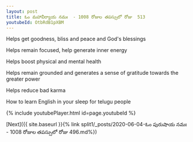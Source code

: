 ```yaml
---
layout: post
title: ఓం మహావీర్యాయ నమః  - 1008 రోజుల తపస్సులో రోజు  513
youtubeId: OtbRdB1pXBM
---
```

 
 
Helps get goodness, bliss and peace and God's blessings
 
Helps remain focused, help generate inner energy 
 
Helps boost physical and mental health 
 
Helps remain grounded and generates a sense of gratitude towards the greater power 
 
Helps reduce bad karma
 
How to learn English in your sleep for telugu people
 
 
 
 


{% include youtubePlayer.html id=page.youtubeId %}
 
[Next]({{ site.baseurl }}{% link split1/_posts/2020-06-04-ఓం పురుషాయ నమః  - 1008 రోజుల తపస్సులో రోజు  496.md%})
 

